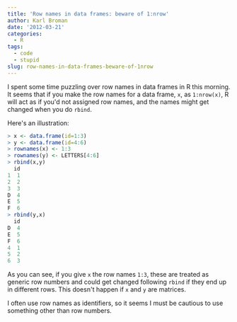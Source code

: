 ```yaml
---
title: 'Row names in data frames: beware of 1:nrow'
author: Karl Broman
date: '2012-03-21'
categories:
  - R
tags:
  - code
  - stupid
slug: row-names-in-data-frames-beware-of-1nrow
---
```


I spent some time puzzling over row names in data frames in R this morning. It seems that if you make the row names for a data frame, `x`, as `1:nrow(x)`, R will act as if you'd not assigned row names, and the names might get changed when you do `rbind`.

Here's an illustration:

````r
> x <- data.frame(id=1:3)
> y <- data.frame(id=4:6)
> rownames(x) <- 1:3
> rownames(y) <- LETTERS[4:6]
> rbind(x,y)
  id
1  1
2  2
3  3
D  4
E  5
F  6
> rbind(y,x)
  id
D  4
E  5
F  6
4  1
5  2
6  3
````
<!-- more -->
As you can see, if you give `x` the row names `1:3`, these are treated as generic row numbers and could get changed following `rbind` if they end up in different rows.  This doesn't happen if `x` and `y` are matrices.

I often use row names as identifiers, so it seems I must be cautious to use something other than row numbers.
